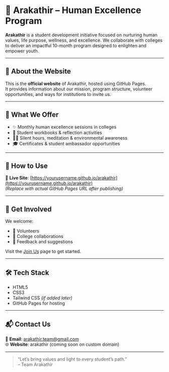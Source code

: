 # 🌟 Arakathir – Human Excellence Program

**Arakathir** is a student development initiative focused on nurturing human values, life purpose, wellness, and excellence. We collaborate with colleges to deliver an impactful 10-month program designed to enlighten and empower youth.

---

## 📌 About the Website

This is the **official website** of Arakathir, hosted using GitHub Pages.  
It provides information about our mission, program structure, volunteer opportunities, and ways for institutions to invite us.

---

## 🌿 What We Offer

- ✨ Monthly human excellence sessions in colleges  
- 📘 Student workbooks & reflection activities  
- 🧘‍♀️ Silent hours, meditation & environmental awareness  
- 🎓 Certificates & student ambassador opportunities  

---

## 🚀 How to Use

🔗 **Live Site**: [https://yourusername.github.io/arakathir](https://yourusername.github.io/arakathir)  
*(Replace with actual GitHub Pages URL after publishing)*

---

## 🤝 Get Involved

We welcome:
- 🤲 Volunteers
- 🏫 College collaborations
- 💬 Feedback and suggestions

Visit the [Join Us](join.html) page to get started.

---

## 🛠️ Tech Stack

- HTML5  
- CSS3  
- Tailwind CSS *(if added later)*  
- GitHub Pages for hosting

---

## 📬 Contact Us

📧 **Email**: arakathir.team@gmail.com  
🌐 **Website**: arakathir (coming soon on custom domain)

---

> “Let’s bring values and light to every student’s path.”  
> – Team Arakathir
